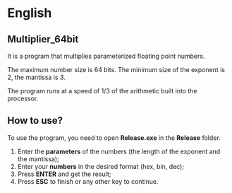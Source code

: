 # English
## Multiplier_64bit
 It is a program that multiplies parameterized floating point numbers.

 The maximum number size is 64 bits. The minimum size of the exponent is 2, the mantissa is 3. 

 The program runs at a speed of 1/3 of the arithmetic built into the processor.

## How to use?
To use the program, you need to open **Release.exe** in the **Release** folder.

1. Enter the **parameters** of the numbers (the length of the exponent and the mantissa);
2. Enter your **numbers** in the desired format (hex, bin, dec);
3. Press **ENTER** and get the result;
4. Press **ESC** to finish or any other key to continue.